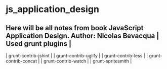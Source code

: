 # js_application_design
Here will be all notes from book JavaScript Application Design. Author: <b>Nicolas Bevacqua</b>
| Used grunt plugins |
----------------------
| grunt-contrib-jshint |
| grunt-contrib-uglify |
| grunt-contrib-less |
| grunt-contrib-concat |
| grunt-contrib-watch |
| grunt-spritesmith |
